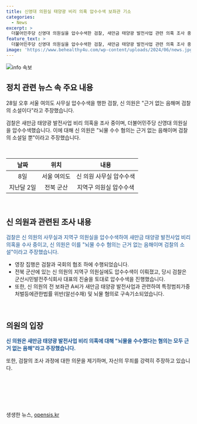 ```yaml
---
title: 신영대 의원실 태양광 비리 의혹 압수수색 보좌관 기소
categories:
  - News
excerpt: >
  더불어민주당 신영대 의원실을 압수수색한 검찰, 새만금 태양광 발전사업 관련 의혹 조사 중. 전 보좌관의 청탁성 보고 및 뇌물 혐의로 구속기소. 신 의원은 음해와 소설이라고 주장. 사건에 대한 제보 환영. (150자)
feature_text: >
  더불어민주당 신영대 의원실을 압수수색한 검찰, 새만금 태양광 발전사업 관련 의혹 조사 중. 전 보좌관의 청탁성 보고 및 뇌물 혐의로 구속기소. 신 의원은 음해와 소설이라고 주장. 사건에 대한 제보 환영. (150자)
image: 'https://www.behealthy4u.com/wp-content/uploads/2024/06/news.jpg'
---
```


<p><img src="https://www.behealthy4u.com/wp-content/uploads/2024/06/news.jpg" alt="info 속보" /></p>

<h2 data-ke-size="size26">정치 관련 뉴스 속 주요 내용</h2>

<p data-ke-size="size16">28일 오후 서울 여의도 사무실 압수수색을 행한 검찰, 신 의원은 "근거 없는 음해며 검찰의 소설이다"라고 주장했습니다.</p>

<p data-ke-size="size16">검찰은 새만금 태양광 발전사업 비리 의혹을 조사 중이며, 더불어민주당 신영대 의원실을 압수수색했습니다. 이에 대해 신 의원은 "뇌물 수수 혐의는 근거 없는 음해이며 검찰의 소설일 뿐"이라고 주장했습니다.</p>

<p data-ke-size="size16">&nbsp;</p>

<table>
<thead>
<tr>
<th style="text-align: center;">날짜</th>
<th style="text-align: center;">위치</th>
<th style="text-align: center;">내용</th>
</tr>
</thead>
<tbody>
<tr>
<td style="text-align: center;">8일</td>
<td style="text-align: center;">서울 여의도</td>
<td style="text-align: center;">신 의원 사무실 압수수색</td>
</tr>
<tr>
<td style="text-align: center;">지난달 2일</td>
<td style="text-align: center;">전북 군산</td>
<td style="text-align: center;">지역구 의원실 압수수색</td>
</tr>
</tbody>
</table>

<p data-ke-size="size16">&nbsp;</p>

<h2 data-ke-size="size26">신 의원과 관련된 조사 내용</h2>

<p data-ke-size="size16"><span style="color: #1a5490;">검찰은 신 의원의 사무실과 지역구 의원실을 압수수색하여 새만금 태양광 발전사업 비리 의혹을 수사 중이고, 신 의원은 이를 "뇌물 수수 혐의는 근거 없는 음해이며 검찰의 소설"이라고 주장했습니다.</span></p>

<ul>
<li>영장 집행은 검찰과 국회의 협조 하에 수행되었습니다.</li>
<li>전북 군산에 있는 신 의원의 지역구 의원실에도 압수수색이 이뤄졌고, 당시 검찰은 군산시민발전주식회사 대표의 진술을 토대로 압수수색을 진행했습니다.</li>
<li>또한, 신 의원의 전 보좌관 A씨가 새만금 태양광 발전사업과 관련하여 특정범죄가중처벌등에관한법률 위반(알선수재) 및 뇌물 혐의로 구속기소되었습니다.</li>
</ul>

<p data-ke-size="size16">&nbsp;</p>

<h2 data-ke-size="size26">의원의 입장</h2>

<p data-ke-size="size16"><b><span style="color: #1a5490;">신 의원은 새만금 태양광 발전사업 비리 의혹에 대해 "뇌물을 수수했다는 혐의는 모두 근거 없는 음해"라고 주장했습니다.</span></b></p>

<p data-ke-size="size16">또한, 검찰의 조사 과정에 대한 의문을 제기하며, 자신의 무죄를 강력히 주장하고 있습니다. </p>

<p data-ke-size="size16">&nbsp;</p>

<p data-ke-size="size16">&nbsp;</p>

<p data-ke-size="size16">&nbsp;</p>
생생한 뉴스, <a href="https://opensis.kr" rel="dofollow">opensis.kr</a>


